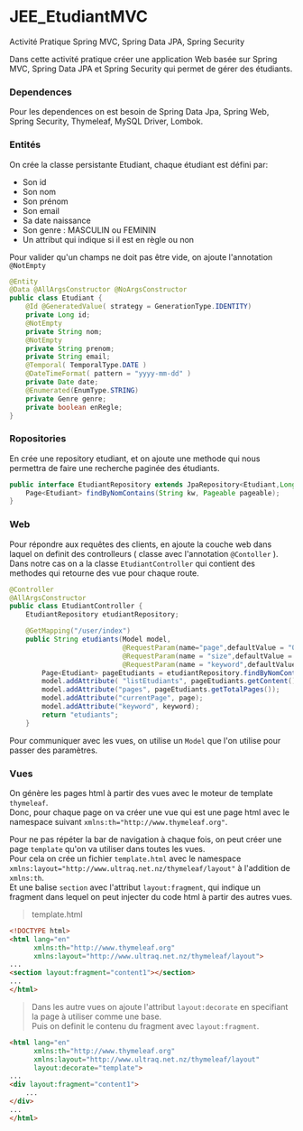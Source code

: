 # JEE_EtudiantMVC
Activité Pratique Spring MVC, Spring Data JPA, Spring Security  

Dans cette activité pratique créer une application Web basée sur Spring MVC, Spring Data JPA et Spring Security qui permet de gérer des étudiants.

### Dependences
Pour les dependences on est besoin de Spring Data Jpa, Spring Web, Spring Security, Thymeleaf, MySQL Driver, Lombok.

### Entités
On crée la classe persistante Etudiant, chaque étudiant est défini par:  
- Son id
- Son nom
- Son prénom
- Son email
- Sa date naissance
- Son genre : MASCULIN ou FEMININ
- Un attribut qui indique si il est en règle ou non  

Pour valider qu'un champs ne doit pas être vide, on ajoute l'annotation `@NotEmpty`  

```java
@Entity
@Data @AllArgsConstructor @NoArgsConstructor
public class Etudiant {
    @Id @GeneratedValue( strategy = GenerationType.IDENTITY)
    private Long id;
    @NotEmpty
    private String nom;
    @NotEmpty
    private String prenom;
    private String email;
    @Temporal( TemporalType.DATE )
    @DateTimeFormat( pattern = "yyyy-mm-dd" )
    private Date date;
    @Enumerated(EnumType.STRING)
    private Genre genre;
    private boolean enRegle;
}
```

### Ropositories
En crée une repository etudiant, et on ajoute une methode qui nous permettra de faire une recherche paginée des étudiants.

```java
public interface EtudiantRepository extends JpaRepository<Etudiant,Long> {
    Page<Etudiant> findByNomContains(String kw, Pageable pageable);
}
```
  
### Web
Pour répondre aux requêtes des clients, en ajoute la couche web dans laquel on definit des controlleurs ( classe avec l'annotation `@Contoller` ). 
Dans notre cas on a la classe `EtudiantController` qui contient des methodes qui retourne des vue pour chaque route.

```java
@Controller
@AllArgsConstructor
public class EtudiantController {
    EtudiantRepository etudiantRepository;

    @GetMapping("/user/index")
    public String etudiants(Model model,
                            @RequestParam(name="page",defaultValue = "0") int page,
                            @RequestParam(name = "size",defaultValue = "5") int size,
                            @RequestParam(name = "keyword",defaultValue = "") String keyword){
        Page<Etudiant> pageEtudiants = etudiantRepository.findByNomContains( keyword, PageRequest.of(page,size));
        model.addAttribute( "listEtudiants", pageEtudiants.getContent() );
        model.addAttribute("pages", pageEtudiants.getTotalPages());
        model.addAttribute("currentPage", page);
        model.addAttribute("keyword", keyword);
        return "etudiants";
    }
```

Pour communiquer avec les vues, on utilise un `Model` que l'on utilise pour passer des paramètres.


### Vues
On génère les pages html à partir des vues avec le moteur de template `thymeleaf`.  
Donc, pour chaque page on va créer une vue qui est une page html avec le namespace suivant ``xmlns:th="http://www.thymeleaf.org"``.  

Pour ne pas répéter la bar de navigation à chaque fois, on peut créer une page `template` qu'on va utiliser dans toutes les vues.  
Pour cela on crée un fichier `template.html` avec le namespace ``xmlns:layout="http://www.ultraq.net.nz/thymeleaf/layout"`` à l'addition de ``xmlns:th``.  
Et une balise ``section`` avec l'attribut ``layout:fragment``, qui indique un fragment dans lequel on peut injecter du code html à partir des autres vues.  

>template.html
```html
<!DOCTYPE html>
<html lang="en"
      xmlns:th="http://www.thymeleaf.org"
      xmlns:layout="http://www.ultraq.net.nz/thymeleaf/layout">
...
<section layout:fragment="content1"></section>
...
</html>
```

>Dans les autre vues on ajoute l'attribut ``layout:decorate`` en specifiant la page à utiliser comme une base.  
Puis on definit le contenu du fragment avec ``layout:fragment``.
```html
<html lang="en"
      xmlns:th="http://www.thymeleaf.org"
      xmlns:layout="http://www.ultraq.net.nz/thymeleaf/layout"
      layout:decorate="template">
...
<div layout:fragment="content1">
    ...
</div>
...
</html>
```



